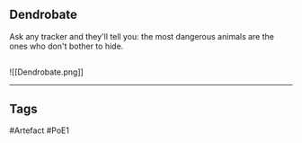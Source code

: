 ## Dendrobate
Ask any tracker and they'll tell you:
the most dangerous animals
are the ones who don't bother to hide.
##
![[Dendrobate.png]]

---
## Tags
#Artefact
#PoE1